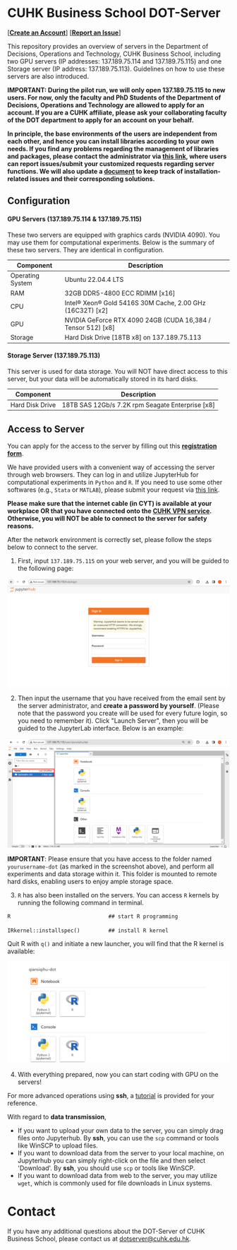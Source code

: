# CUHK Business School DOT-Server

[[**Create an Account**](https://docs.google.com/forms/d/e/1FAIpQLSeT2iQ311o1I-IW_9hPJ3kP0iEuOM8kqR8Lfs-KphaNBxeGvQ/viewform?usp=sf_link)] [[**Report an Issue**](https://docs.google.com/forms/d/e/1FAIpQLSfEhb-JFyDJY4YJZTm_8JhlqI9xnspSksopMaF1Cem5TAclyw/viewform?usp=sf_link)]

This repository provides an overview of servers in the Department of Decisions, Operations and Technology, CUHK Business School, including two GPU servers (IP addresses: 137.189.75.114 and 137.189.75.115) and one Storage server (IP address: 137.189.75.113). Guidelines on how to use these servers are also introduced.

**IMPORTANT: During the pilot run, we will only open 137.189.75.115 to new users. For now, only the faculty and PhD Students of the Department of Decisions, Operations and Technology are allowed to apply for an account. If you are a CUHK affiliate, please ask your collaborating faculty of the DOT department to apply for an account on your behalf.**

**In principle, the base environments of the users are independent from each other, and hence you can install libraries according to your own needs. If you find any problems regarding the management of libraries and packages, please contact the administrator via [this link](https://docs.google.com/forms/d/e/1FAIpQLSfEhb-JFyDJY4YJZTm_8JhlqI9xnspSksopMaF1Cem5TAclyw/viewform?usp=sf_link), where users can report issues/submit your customized requests regarding server functions. We will also update a [document](https://github.com/QiansiqiHu/DOT-server/blob/main/Jupyter_env.pdf) to keep track of installation-related issues and their corresponding solutions.**

## Configuration

#### GPU Servers (137.189.75.114 & 137.189.75.115)
These two servers are equipped with graphics cards (NVIDIA 4090). You may use them for computational experiments. Below is the summary of these two servers. They are identical in configuration.

|Component| Description|
|---------|------------|
|Operating System       |Ubuntu 22.04.4 LTS|
|RAM                    |32GB DDR5-4800 ECC RDIMM [x16]|
|CPU|Intel® Xeon® Gold 5416S 30M Cache, 2.00 GHz (16C32T) [x2]|
|GPU|NVIDIA GeForce RTX 4090 24GB (CUDA 16,384 / Tensor 512) [x8]|
|Storage|Hard Disk Drive [18TB x8] on 137.189.75.113|

#### Storage Server (137.189.75.113)
This server is used for data storage. You will NOT have direct access to this server, but your data will be automatically stored in its hard disks.

|Component| Description|
|---------|------------|
|Hard Disk Drive|18TB SAS 12Gb/s 7.2K rpm Seagate Enterprise [x8]|


## Access to Server

You can apply for the access to the server by filling out this [**registration form**](https://docs.google.com/forms/d/e/1FAIpQLSeT2iQ311o1I-IW_9hPJ3kP0iEuOM8kqR8Lfs-KphaNBxeGvQ/viewform?usp=sf_link).

We have provided users with a convenient way of accessing the server through web browsers. They can log in and utilize JupyterHub for computational experiments in `Python` and `R`. If you need to use some other softwares (e.g., `Stata` or `MATLAB`), please submit your request via [this link](https://docs.google.com/forms/d/e/1FAIpQLSfEhb-JFyDJY4YJZTm_8JhlqI9xnspSksopMaF1Cem5TAclyw/viewform?usp=sf_link). 

**Please make sure that the internet cable (in CYT) is available at your workplace OR that you have connected onto the [CUHK VPN service](https://www.itsc.cuhk.edu.hk/all-it/wifi-and-network/cuhk-vpn/). Otherwise, you will NOT be able to connect to the server for safety reasons.** 

After the network environment is correctly set, please follow the steps below to connect to the server.

1. First, input `137.189.75.115` on your web server, and you will be guided to the following page:

![image](https://github.com/QiansiqiHu/DOT-server/blob/main/img/login.png)

2. Then input the username that you have received from the email sent by the server administrator, and **create a password by yourself**. (Please note that the password you create will be used for every future login, so you need to remember it). Click "Launch Server", then you will be guided to the JupyterLab interface. Below is an example:

![image](https://github.com/QiansiqiHu/DOT-server/blob/main/img/jupyter.png)

**IMPORTANT**: Please ensure that you have access to the folder named `yourusername-dot` (as marked in the screenshot above), and perform all experiments and data storage within it. This folder is mounted to remote hard disks, enabling users to enjoy ample storage space. 

3. `R` has also been installed on the servers. You can access `R` kernels by running the following command in terminal.

```
R                               ## start R programming

IRkernel::installspec()         ## install R kernel
```

Quit R with `q()` and initiate a new launcher, you will find that the R kernel is available:

![image](https://github.com/QiansiqiHu/DOT-server/blob/main/img/R_kernel.png)

4. With everything prepared, now you can start coding with GPU on the servers! 


For more advanced operations using **ssh**, a [tutorial](https://github.com/QiansiqiHu/DOT-server/blob/main/SSH_access.pdf) is provided for your reference. 

With regard to **data transmission**, 
* If you want to upload your own data to the server, you can simply drag files onto Jupyterhub. By **ssh**, you can use the `scp` command or tools like WinSCP to upload files.
* If you want to download data from the server to your local machine, on Jupyterhub you can simply right-click on the file and then select 'Download'. By **ssh**, you should use `scp` or tools like WinSCP.
* If you want to download data from web to the server, you may utilize `wget`, which is commonly used for file downloads in Linux systems.   

# Contact

If you have any additional questions about the DOT-Server of CUHK Business School, please contact us at dotserver@cuhk.edu.hk.


